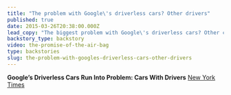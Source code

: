 ```yaml
---
title: "The problem with Google\'s driverless cars? Other drivers"
published: true
date: 2015-03-26T20:38:00.000Z
lead_copy: "The biggest problem with Google\'s driverless cars? Other cars with drivers! Watch to see how \"smart\" cars got their start. "
backstory_type: backstory
video: the-promise-of-the-air-bag
type: backstories
slug: the-problem-with-googles-driverless-cars-other-drivers
---
```


**Google’s Driverless Cars Run Into Problem: Cars With Drivers**
[New York Times](http://www.nytimes.com/2015/09/02/technology/personaltech/google-says-its-not-the-driverless-cars-fault-its-other-drivers.html?_r=0)

